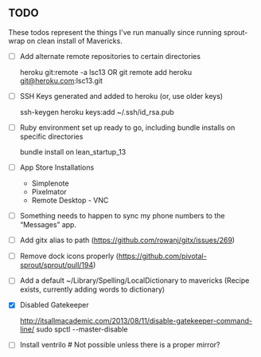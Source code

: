## TODO

These todos represent the things I've run manually since running sprout-wrap on clean install of Mavericks.

- [ ] Add alternate remote repositories to certain directories

    heroku git:remote -a lsc13
    OR
    git remote add heroku git@heroku.com:lsc13.git

- [ ] SSH Keys generated and added to heroku (or, use older keys)

    ssh-keygen
    heroku keys:add ~/.ssh/id_rsa.pub

- [ ] Ruby environment set up ready to go, including bundle installs on specific directories

    bundle install on lean_startup_13

- [ ] App Store Installations
  * Simplenote
  * Pixelmator
  * Remote Desktop - VNC

- [ ] Something needs to happen to sync my phone numbers to the “Messages” app.

- [ ] Add gitx alias to path (https://github.com/rowanj/gitx/issues/269)

- [ ] Remove dock icons properly (https://github.com/pivotal-sprout/sprout/pull/194)

- [ ] Add a default ~/Library/Spelling/LocalDictionary to mavericks (Recipe exists, currently adding words to dictionary)

- [x] Disabled Gatekeeper

    http://itsallmacademic.com/2013/08/11/disable-gatekeeper-command-line/
    sudo spctl --master-disable

- [ ] Install ventrilo # Not possible unless there is a proper mirror?